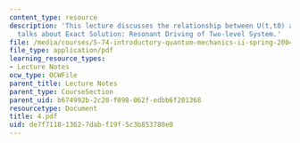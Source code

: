 ```yaml
---
content_type: resource
description: 'This lecture discusses the relationship between U(t,t0) and cn(t) and
  talks about Exact Solution: Resonant Driving of Two-level System.'
file: /media/courses/5-74-introductory-quantum-mechanics-ii-spring-2004/de7f711813627dabf19f5c3b853780e0_4.pdf
file_type: application/pdf
learning_resource_types:
- Lecture Notes
ocw_type: OCWFile
parent_title: Lecture Notes
parent_type: CourseSection
parent_uid: b674992b-2c20-f098-062f-edbb6f201368
resourcetype: Document
title: 4.pdf
uid: de7f7118-1362-7dab-f19f-5c3b853780e0
---
```


